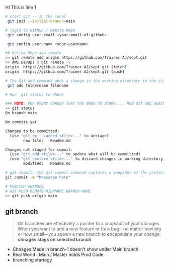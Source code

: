 HI This is line 1


```sh
# start git -- in the local
 git init --initial-branch=main

# login to Github / Remote Repo
 git config user.email <your-email-of-github>

 git config user.name <your-username>

## Online Repo aka remote 
>> git remote add origin https://github.com/Trainer-AJ/sept.git
>> AWS DevOps  git remote -v
origin  https://github.com/Trainer-AJ/sept.git (fetch)
origin  https://github.com/Trainer-AJ/sept.git (push)

# The Git add command adds a change in the working directory to the staging area. 
 git add foldername filename

# Run  git status to check 

### NOTE: FOR EVERY CHANGE THAT YOU NEED TO STORE.... RUN GIT ADD AGAIN !!!
>> git status
On branch main

No commits yet

Changes to be committed:
  (use "git rm --cached <file>..." to unstage)
        new file:   Readme.md

Changes not staged for commit:
  (use "git add <file>..." to update what will be committed)
  (use "git restore <file>..." to discard changes in working directory)
        modified:   Readme.md

# git commit: The git commit command captures a snapshot of the project's currently staged changes. Committed snapshots can be thought of as “safe” versions of a project—Git will never change them unless you explicitly ask it to.
git commit -m "Meessage here"

# PUBLISH CHANGES
# GIT PUSH REMOTE-NICKNAME BRANCH-NAME
>> git push origin main  
```

## git branch
> Git branches are effectively a pointer to a snapshot of your changes. When you want to add a new feature or fix a bug—no matter how big or how small—you spawn a new branch to encapsulate your change
**chnages stays on selected branch**
- Chnages Made in branch-1 doesn't show under Main branch
- Real World : Main / Master holds Prod Code
- branching startegy



